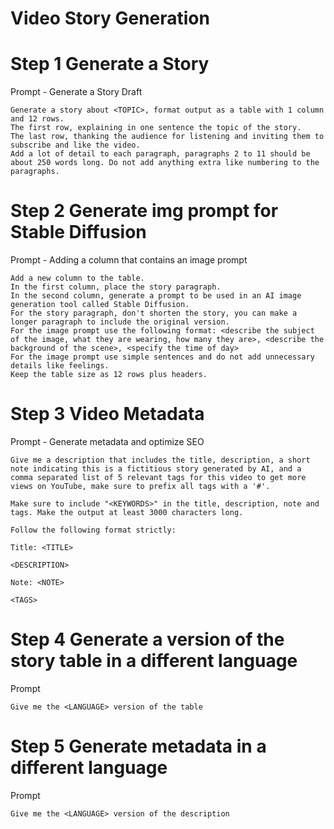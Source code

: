 # Video Story Generation

# Step 1 Generate a Story

Prompt - Generate a Story Draft

```
Generate a story about <TOPIC>, format output as a table with 1 column and 12 rows.
The first row, explaining in one sentence the topic of the story.
The last row, thanking the audience for listening and inviting them to subscribe and like the video.
Add a lot of detail to each paragraph, paragraphs 2 to 11 should be about 250 words long. Do not add anything extra like numbering to the paragraphs.
```

# Step 2 Generate img prompt for Stable Diffusion

Prompt - Adding a column that contains an image prompt

```
Add a new column to the table.
In the first column, place the story paragraph. 
In the second column, generate a prompt to be used in an AI image generation tool called Stable Diffusion.
For the story paragraph, don't shorten the story, you can make a longer paragraph to include the original version.
For the image prompt use the following format: <describe the subject of the image, what they are wearing, how many they are>, <describe the background of the scene>, <specify the time of day>
For the image prompt use simple sentences and do not add unnecessary details like feelings.
Keep the table size as 12 rows plus headers.
```

# Step 3 Video Metadata

Prompt - Generate metadata and optimize SEO

```
Give me a description that includes the title, description, a short note indicating this is a fictitious story generated by AI, and a comma separated list of 5 relevant tags for this video to get more views on YouTube, make sure to prefix all tags with a '#'.

Make sure to include "<KEYWORDS>" in the title, description, note and tags. Make the output at least 3000 characters long.

Follow the following format strictly:

Title: <TITLE>

<DESCRIPTION>

Note: <NOTE>

<TAGS>
```

# Step 4 Generate a version of the story table in a different language

Prompt

```
Give me the <LANGUAGE> version of the table

```

# Step 5 Generate metadata in a different language

Prompt

```
Give me the <LANGUAGE> version of the description
```